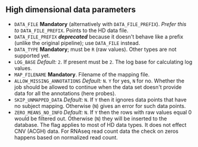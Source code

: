 High dimensional data parameters
--------------------------------

- `DATA_FILE` **Mandatory** (alternatively
  with `DATA_FILE_PREFIX`). _Prefer this to_ `DATA_FILE_PREFIX`. Points to the HD data file.
- `DATA_FILE_PREFIX` ___deprecated___ because it doesn't behave like a prefix
  (unlike the original pipeline); use `DATA_FILE` instead.
- `DATA_TYPE` **Mandatory**; must be `R` (raw values). Other types are not supported yet.
- `LOG_BASE` _Default:_ `2`. If present must be `2`. The log base for calculating log values.
- `MAP_FILENAME` **Mandatory**. Filename of the mapping file.
- `ALLOW_MISSING_ANNOTATIONS` _Default:_ `N`. `Y` for yes, `N` for no. Whether
  the job should be allowed to continue when the data set doesn't provide data
  for all the annotations (here probes).
- `SKIP_UNMAPPED_DATA` _Default:_ `N`. If `Y` then it ignores data points that have no subject mapping. Otherwise (`N`) gives an error for such data points.
- `ZERO_MEANS_NO_INFO` _Default:_ `N`. If `Y` then the rows with raw values equal 0 would be filtered out. Otherwise (`N`) they will be inserted to the database.
    The flag applies to most of HD data types. It does not effect CNV (ACGH) data. For RNAseq read count data the check on zeros happens based on normalized read count.
